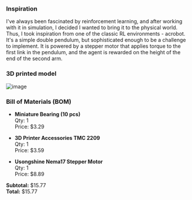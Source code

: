 ### Inspiration

I've always been fascinated by reinforcement learning, and after working with it in simulation, I decided I wanted to bring it to the physical world. Thus, I took inspiration from one of the classic RL environments - acrobot. It's a simple double pendulum, but sophisticated enough to be a challenge to implement. It is powered by a stepper motor that applies torque to the first link in the pendulum, and the agent is rewarded on the height of the end of the second arm.

### 3D printed model
![image](https://github.com/user-attachments/assets/fab6e18b-304a-44b5-8aac-1798c7063882)

### Bill of Materials (BOM)

- **Miniature Bearing (10 pcs)**  
  Qty: 1  
  Price: $3.29  

- **3D Printer Accessories TMC 2209**  
  Qty: 1  
  Price: $3.59  

- **Usongshine Nema17 Stepper Motor**  
  Qty: 1  
  Price: $8.89  

**Subtotal:** $15.77  
**Total:** $15.77

